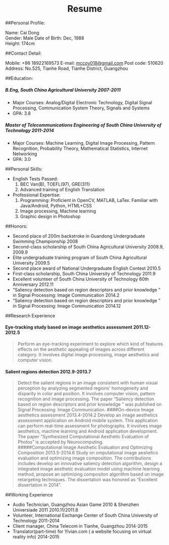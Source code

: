 <center><h1>Resume</h1></center>

##Personal Profile:

Name: Cai Dong              
Gender: Male
Date of Birth: Dec, 1988    
Height: 174cm
<!-- ![](https://raw.githubusercontent.com/dontry/CV/master/portrait2.jpg)
 -->
##Contact Detail:

Mobile: +86 18922169573
E-mail: mccoy018@gmail.com
Post code: 510620
Address: No.525, Tianhe Road, Tianhe District, Guangzhou

##Education:
#####   B.Eng, South China Agricultural University 2007-2011  
+    Major Courses: Analog/Digital Electronic Technology, Digital Signal Processing, Communication System Theory, Signals and Systems
+    GPA: 3.8

#####   Master of Telecommunications Engineering of South China University of Technology   2011-2014    
+    Major Courses: Machine Learning, Digital Image Processing, Pattern Recognition, Probability Theory, Mathematical Statistics, Internet Networking
+    GPA: 3.0

##Personal Skills:
+   English Tests Passed: 
    1. BEC Van(B), TOEFL(97), GRE(311)
    2. Advanced training of English Translation 
+   Professional Expertise:
    1. Programming: Proficient in OpenCV, MATLAB, LaTex. Familiar with Java/Android, Python, HTML+CSS
    2. Image processing, Machine learning
    3. Graphic design in Photoshop 

##Honors:
+   Second place of 200m backstroke in Guandong Undergraduate Swimming Championship 2008
+   Second-class scholarship of South China Agricultural University 2008.9, 2009.9
+   Elite undergraduate training program of South China Agricultural University 2009.5
+   Second place award of National Undergraduate English Contest 2010.5
+   First-class scholarship, South China University of Technology 2011.9
+   Excellent volunteer of South China University of Technology 60th Anniversary 2012.11
+   “Saliency detection based on region descriptors and prior knowledge ” in Signal Processing: Image Communication 2014.2
+   “Saliency detection based on region descriptors and prior knowledge ” in Signal Processing: Image Communication 2014.12

##Research Experience
#### Eye-tracking study based on image aesthetics assessment 2011.12-2012.5
>Perform an eye-tracking experiment to explore which kind of features effects on the aesthetic appealing of images across different category. It involves digital image processing, image aesthetics and computer vision.
#### Salient regions detection 2012.9-2013.7
>Detect the salient regions in an image consistent with human visual perception by analyzing segmented regions’ homogeneity and disparity in color and position. It involves computer vision, pattern recognition and image processing.  The paper “Saliency detection based on region descriptors and prior knowledge ” was published on Signal Processing: Image Communication.
####On-device Image aesthetics assessment 2013.4-2014.2
>Develop an image aesthetics assessment application on Android mobile system. This application can perform real-time assessment for photographs. It involves image aesthetics, machine learning and Android application development. The paper “Synthesized Computational Aesthetic Evaluation of Photos” is accepted by Neurocomputing.  
#####Computational Image Aesthetic Evaluation and Optimizing Composition 2013.5-2014.6
>Study on omputational image aeshetics evaluation and optimizing image composition. The contributions includes develop an innovative saliency detection algorithm, design a integrated image aesthetic evaluation model using machine learning method, propose an optimizing compositon algorithm based on image retargeting techniques. The dissertation was honored as “Excellent dissertation in 2014”. 

##Working Experience
+   Audio Technician, Guangzhou Asian Game 2010 & Shenzhen Universiade 2011 2010.11/2011.8 
+   Volunteer, International Exchange Center of South China University of Technology 2011-2014  
+   Client manager, China Telecom in Tianhe, Guangzhou 2014-2015
+   Translator(part-time) for Yivian.com ( a website focusing on virtual reality info) 2014-2015



